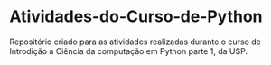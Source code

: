 # Atividades-do-Curso-de-Python
Repositório criado para as atividades realizadas durante o curso de Introdição a Ciência da computação em Python parte 1, da USP.
